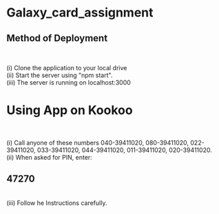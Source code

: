 # Galaxy_card_assignment

<h2> Method of Deployment </h2>
<br />

(i) Clone the application to your local drive <br />
(ii) Start the server using "npm start".
<br />
(iii) The server is running on localhost:3000
<br /> 

<h1> Using App on Kookoo </h1>
<br />

(i) Call anyone of these numbers 040-39411020, 080-39411020, 022-39411020, 033-39411020, 044-39411020, 011-39411020, 020-39411020. <br />
(ii) When asked for PIN, enter: <span><h2>47270</h2></span><br />
(iii) Follow he Instructions carefully. <br />

